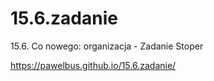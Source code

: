 # 15.6.zadanie
15.6. Co nowego: organizacja - Zadanie Stoper

https://pawelbus.github.io/15.6.zadanie/